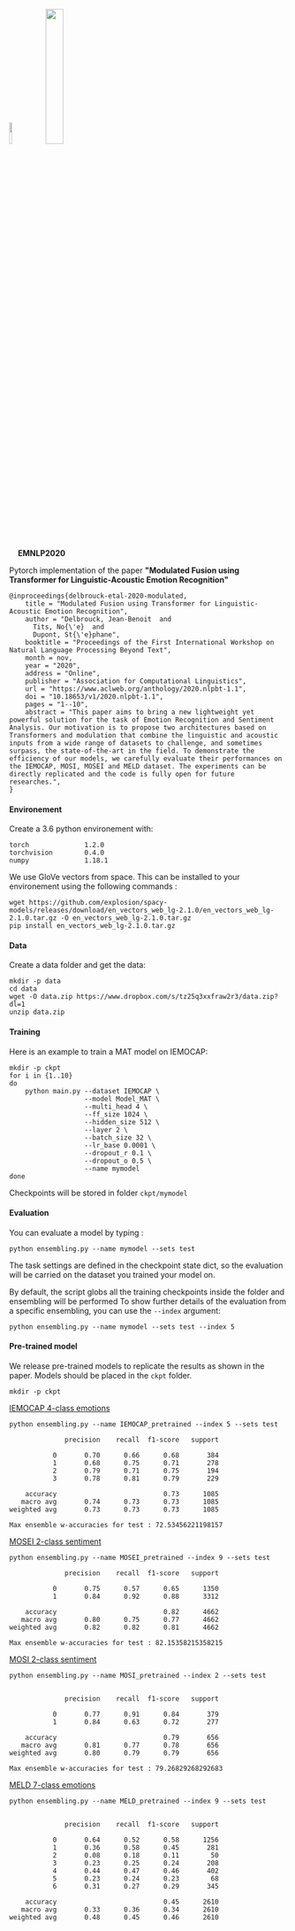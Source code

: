 <img src="https://acl2020.org/assets/images/logos/acl-logo.png" width=10% /> &nbsp;&nbsp; <img src="https://raw.githubusercontent.com/valohai/ml-logos/5127528b5baadb77a6ea4b999a47b4e86bf0f98b/pytorch.svg" width=25% /><br/>
&nbsp;&nbsp;&nbsp;&nbsp;<b>EMNLP2020</b> <br/>

Pytorch implementation of the paper <b>"Modulated Fusion using Transformer for Linguistic-Acoustic Emotion Recognition"</b><br/>
```
@inproceedings{delbrouck-etal-2020-modulated,
    title = "Modulated Fusion using Transformer for Linguistic-Acoustic Emotion Recognition",
    author = "Delbrouck, Jean-Benoit  and
      Tits, No{\'e}  and
      Dupont, St{\'e}phane",
    booktitle = "Proceedings of the First International Workshop on Natural Language Processing Beyond Text",
    month = nov,
    year = "2020",
    address = "Online",
    publisher = "Association for Computational Linguistics",
    url = "https://www.aclweb.org/anthology/2020.nlpbt-1.1",
    doi = "10.18653/v1/2020.nlpbt-1.1",
    pages = "1--10",
    abstract = "This paper aims to bring a new lightweight yet powerful solution for the task of Emotion Recognition and Sentiment Analysis. Our motivation is to propose two architectures based on Transformers and modulation that combine the linguistic and acoustic inputs from a wide range of datasets to challenge, and sometimes surpass, the state-of-the-art in the field. To demonstrate the efficiency of our models, we carefully evaluate their performances on the IEMOCAP, MOSI, MOSEI and MELD dataset. The experiments can be directly replicated and the code is fully open for future researches.",
}
```

#### Environement

Create a 3.6 python environement with:
```
torch              1.2.0    
torchvision        0.4.0   
numpy              1.18.1    
```

We use GloVe vectors from space. This can be installed to your environement using the following commands :
```
wget https://github.com/explosion/spacy-models/releases/download/en_vectors_web_lg-2.1.0/en_vectors_web_lg-2.1.0.tar.gz -O en_vectors_web_lg-2.1.0.tar.gz
pip install en_vectors_web_lg-2.1.0.tar.gz
```
#### Data

Create a data folder and get the data:
```
mkdir -p data
cd data
wget -O data.zip https://www.dropbox.com/s/tz25q3xxfraw2r3/data.zip?dl=1
unzip data.zip
```

#### Training

Here is an example to train a MAT model on IEMOCAP:

```
mkdir -p ckpt
for i in {1..10}
do
    python main.py --dataset IEMOCAP \
                   --model Model_MAT \
                   --multi_head 4 \
                   --ff_size 1024 \
                   --hidden_size 512 \
                   --layer 2 \
                   --batch_size 32 \
                   --lr_base 0.0001 \
                   --dropout_r 0.1 \
                   --dropout_o 0.5 \
                   --name mymodel
done

```
Checkpoints will be stored in folder `ckpt/mymodel`

#### Evaluation 

You can evaluate a model by typing : 
```
python ensembling.py --name mymodel --sets test
```
The task settings are defined in the checkpoint state dict, so the evaluation will be carried on the dataset you trained your model on.

By default, the script globs all the training checkpoints inside the folder and ensembling will be performed
To show further details of the evaluation from a specific ensembling, you can use the `--index` argument:
```
python ensembling.py --name mymodel --sets test --index 5
```

#### Pre-trained model  
We release pre-trained models to replicate the results as shown in the paper. Models should be placed in the `ckpt` folder.
```
mkdir -p ckpt
```

[IEMOCAP 4-class emotions](https://www.dropbox.com/s/wzoiwrtc9m3nb78/IEMOCAP_pretrained.zip?dl=1)
```
python ensembling.py --name IEMOCAP_pretrained --index 5 --sets test

              precision    recall  f1-score   support

           0       0.70      0.66      0.68       384
           1       0.68      0.75      0.71       278
           2       0.79      0.71      0.75       194
           3       0.78      0.81      0.79       229

    accuracy                           0.73      1085
   macro avg       0.74      0.73      0.73      1085
weighted avg       0.73      0.73      0.73      1085

Max ensemble w-accuracies for test : 72.53456221198157
```

[MOSEI 2-class sentiment](https://www.dropbox.com/s/t2p8soswt9t1ii4/MOSEI_pretrained.zip?dl=1)
```
python ensembling.py --name MOSEI_pretrained --index 9 --sets test

              precision    recall  f1-score   support

           0       0.75      0.57      0.65      1350
           1       0.84      0.92      0.88      3312

    accuracy                           0.82      4662
   macro avg       0.80      0.75      0.77      4662
weighted avg       0.82      0.82      0.81      4662

Max ensemble w-accuracies for test : 82.15358215358215
```

[MOSI 2-class sentiment](https://www.dropbox.com/s/zw4a9ukk1npzt9r/MOSI_pretrained.zip?dl=1)
```
python ensembling.py --name MOSI_pretrained --index 2 --sets test


              precision    recall  f1-score   support

           0       0.77      0.91      0.84       379
           1       0.84      0.63      0.72       277

    accuracy                           0.79       656
   macro avg       0.81      0.77      0.78       656
weighted avg       0.80      0.79      0.79       656

Max ensemble w-accuracies for test : 79.26829268292683
```
[MELD 7-class emotions](https://www.dropbox.com/s/458h1ze6cic3h1l/MELD_pretrained.zip?dl=1)
```
python ensembling.py --name MELD_pretrained --index 9 --sets test


              precision    recall  f1-score   support

           0       0.64      0.52      0.58      1256
           1       0.36      0.58      0.45       281
           2       0.08      0.18      0.11        50
           3       0.23      0.25      0.24       208
           4       0.44      0.47      0.46       402
           5       0.23      0.24      0.23        68
           6       0.31      0.27      0.29       345

    accuracy                           0.45      2610
   macro avg       0.33      0.36      0.34      2610
weighted avg       0.48      0.45      0.46      2610
```

